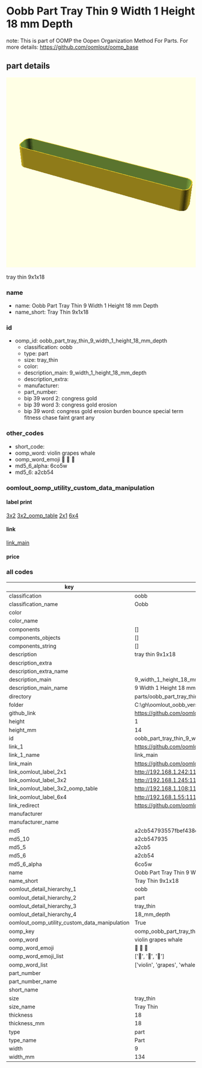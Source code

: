 # Oobb Part Tray Thin 9 Width 1 Height 18 mm Depth  

note: This is part of OOMP the Oopen Organization Method For Parts. For more details: https://github.com/oomlout/oomp_base

##  part details
  

[![](3dpr.png)](3dpr.png)

tray thin 9x1x18



### name
* name: Oobb Part Tray Thin 9 Width 1 Height 18 mm Depth
* name_short: Tray Thin 9x1x18 
### id
* oomp_id: oobb_part_tray_thin_9_width_1_height_18_mm_depth
  * classification: oobb
  * type: part
  * size: tray_thin
  * color: 
  * description_main: 9_width_1_height_18_mm_depth
  * description_extra: 
  * manufacturer: 
  * part_number: 
  * bip 39 word 2: congress gold
  * bip 39 word 3: congress gold erosion
  * bip 39 word: congress gold erosion burden bounce special term fitness chase faint grant any

### other_codes
* short_code: 
* oomp_word: violin grapes whale
* oomp_word_emoji :violin: :grapes: :whale:
* md5_6_alpha: 6co5w
* md5_6: a2cb54






### oomlout_oomp_utility_custom_data_manipulation
#### label print
[3x2](http://192.168.1.245:1112/?label=oomp%206co5w)
[3x2_oomp_table](http://192.168.1.108:1112/?label=oomp%206co5w)
[2x1](http://192.168.1.242:1112/?label=oomp%206co5w)
[6x4](http://192.168.1.55:1112/?label=oomp%206co5w)    

#### link

[link_main](https://github.com/oomlout/oomlout_oobb_version_4_generated_parts/tree/main/navigation_oomp/oobb/part/tray_thin/9_width_1_height_18_mm_depth/part)                              

#### price







### all codes 
| key | value |  
| --- | --- |  
| classification | oobb |  
| classification_name | Oobb |  
| color |  |  
| color_name |  |  
| components | [] |  
| components_objects | [] |  
| components_string | [] |  
| description | tray thin 9x1x18 |  
| description_extra |  |  
| description_extra_name |  |  
| description_main | 9_width_1_height_18_mm_depth |  
| description_main_name | 9 Width 1 Height 18 mm Depth |  
| directory | parts/oobb_part_tray_thin_9_width_1_height_18_mm_depth |  
| folder | C:\gh\oomlout_oobb_version_4_generated_parts\parts\oobb_part_tray_thin_9_width_1_height_18_mm_depth |  
| github_link | https://github.com/oomlout/oomlout_oomp_part_src/tree/main/parts/oobb_part_tray_thin_9_width_1_height_18_mm_depth |  
| height | 1 |  
| height_mm | 14 |  
| id | oobb_part_tray_thin_9_width_1_height_18_mm_depth |  
| link_1 | https://github.com/oomlout/oomlout_oobb_version_4_generated_parts/tree/main/navigation_oomp/oobb/part/tray_thin/9_width_1_height_18_mm_depth/part |  
| link_1_name | link_main |  
| link_main | https://github.com/oomlout/oomlout_oobb_version_4_generated_parts/tree/main/navigation_oomp/oobb/part/tray_thin/9_width_1_height_18_mm_depth/part |  
| link_oomlout_label_2x1 | http://192.168.1.242:1112/?label=oomp%206co5w |  
| link_oomlout_label_3x2 | http://192.168.1.245:1112/?label=oomp%206co5w |  
| link_oomlout_label_3x2_oomp_table | http://192.168.1.108:1112/?label=oomp%206co5w |  
| link_oomlout_label_6x4 | http://192.168.1.55:1112/?label=oomp%206co5w |  
| link_redirect | https://github.com/oomlout/oomlout_oobb_version_4_generated_parts/tree/main/parts/oobb_tray_thin_09_01_18 |  
| manufacturer |  |  
| manufacturer_name |  |  
| md5 | a2cb54793557fbef438d31e899591178 |  
| md5_10 | a2cb547935 |  
| md5_5 | a2cb5 |  
| md5_6 | a2cb54 |  
| md5_6_alpha | 6co5w |  
| name | Oobb Part Tray Thin 9 Width 1 Height 18 mm Depth |  
| name_short | Tray Thin 9x1x18  |  
| oomlout_detail_hierarchy_1 | oobb |  
| oomlout_detail_hierarchy_2 | part |  
| oomlout_detail_hierarchy_3 | tray_thin |  
| oomlout_detail_hierarchy_4 | 18_mm_depth |  
| oomlout_oomp_utility_custom_data_manipulation | True |  
| oomp_key | oomp_oobb_part_tray_thin_9_width_1_height_18_mm_depth |  
| oomp_word | violin grapes whale |  
| oomp_word_emoji | :violin: :grapes: :whale: |  
| oomp_word_emoji_list | [':violin:', ':grapes:', ':whale:'] |  
| oomp_word_list | ['violin', 'grapes', 'whale'] |  
| part_number |  |  
| part_number_name |  |  
| short_name |  |  
| size | tray_thin |  
| size_name | Tray Thin |  
| thickness | 18 |  
| thickness_mm | 18 |  
| type | part |  
| type_name | Part |  
| width | 9 |  
| width_mm | 134 |  

